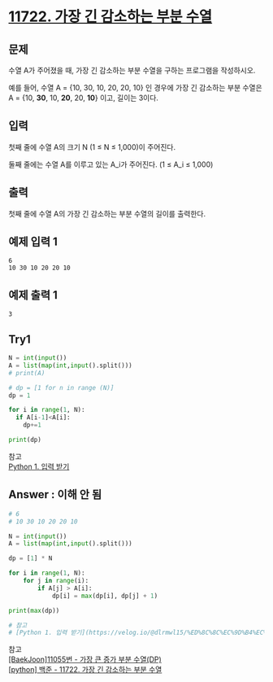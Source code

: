 # [11722. 가장 긴 감소하는 부분 수열](https://www.acmicpc.net/problem/11722)

## 문제
수열 A가 주어졌을 때, 가장 긴 감소하는 부분 수열을 구하는 프로그램을 작성하시오.

예를 들어, 수열 A = {10, 30, 10, 20, 20, 10} 인 경우에 가장 긴 감소하는 부분 수열은 A = {10, **30**, 10, **20**, 20, **10**}  이고, 길이는 3이다.

## 입력
첫째 줄에 수열 A의 크기 N (1 ≤ N ≤ 1,000)이 주어진다.

둘째 줄에는 수열 A를 이루고 있는 A_i가 주어진다. (1 ≤ A_i ≤ 1,000)

## 출력
첫째 줄에 수열 A의 가장 긴 감소하는 부분 수열의 길이를 출력한다.

## 예제 입력 1 
```
6
10 30 10 20 20 10
```
## 예제 출력 1 
```
3
```

## Try1 
```Python
N = int(input())
A = list(map(int,input().split()))
# print(A)

# dp = [1 for n in range (N)]
dp = 1

for i in range(1, N):
  if A[i-1]<A[i]:
    dp+=1

print(dp)
```
참고<br>
[Python 1. 입력 받기](https://velog.io/@dlrmwl15/%ED%8C%8C%EC%9D%B4%EC%8D%AC-%EC%9E%85%EB%A0%A5%EB%B0%9B%EA%B8%B0)

## Answer : 이해 안 됨
```Python
# 6
# 10 30 10 20 20 10

N = int(input())
A = list(map(int,input().split()))

dp = [1] * N

for i in range(1, N):
    for j in range(i):
        if A[j] > A[i]:
            dp[i] = max(dp[i], dp[j] + 1)

print(max(dp))

# 참고
# [Python 1. 입력 받기](https://velog.io/@dlrmwl15/%ED%8C%8C%EC%9D%B4%EC%8D%AC-%EC%9E%85%EB%A0%A5%EB%B0%9B%EA%B8%B0)
```
참고<br>
[[BaekJoon]11055번 - 가장 큰 증가 부분 수열(DP)](https://giantpark197cm.tistory.com/258)<br>
[[python] 백준 - 11722. 가장 긴 감소하는 부분 수열](https://deok2kim.tistory.com/171)
